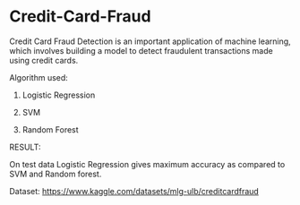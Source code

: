 # Credit-Card-Fraud
Credit Card Fraud Detection is an important application of machine learning, which involves building a model to detect fraudulent transactions made using credit cards.

Algorithm used:

1. Logistic Regression

2. SVM

3. Random Forest

RESULT: 

On test data Logistic Regression gives maximum accuracy as compared to SVM and Random forest.

Dataset: https://www.kaggle.com/datasets/mlg-ulb/creditcardfraud
